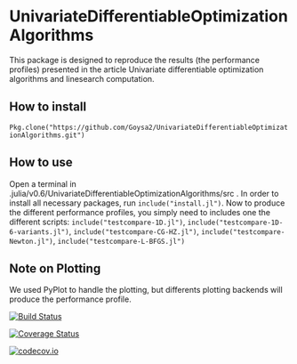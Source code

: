 # UnivariateDifferentiableOptimizationAlgorithms

This package is designed to reproduce the results (the performance profiles)
presented in the article Univariate differentiable optimization algorithms and
linesearch computation.

## How to install
`Pkg.clone("https://github.com/Goysa2/UnivariateDifferentiableOptimizationAlgorithms.git")`

## How to use
Open a terminal in .julia/v0.6/UnivariateDifferentiableOptimizationAlgorithms/src .
In order to install all necessary packages, run `include("install.jl")`.  Now to
produce the different performance profiles, you simply need to includes one the
different scripts: `include("testcompare-1D.jl")`,
`include("testcompare-1D-6-variants.jl")`, `include("testcompare-CG-HZ.jl")`,
`include("testcompare-Newton.jl")`, `include("testcompare-L-BFGS.jl")`


## Note on Plotting
We used PyPlot to handle the plotting, but differents plotting backends will
produce the performance profile.

[![Build Status](https://travis-ci.org/Goysa2/UnivariateDifferentiableOptimizationAlgorithms.jl.svg?branch=master)](https://travis-ci.org/Goysa2/UnivariateDifferentiableOptimizationAlgorithms.jl)

[![Coverage Status](https://coveralls.io/repos/Goysa2/UnivariateDifferentiableOptimizationAlgorithms.jl/badge.svg?branch=master&service=github)](https://coveralls.io/github/Goysa2/UnivariateDifferentiableOptimizationAlgorithms.jl?branch=master)

[![codecov.io](http://codecov.io/github/Goysa2/UnivariateDifferentiableOptimizationAlgorithms.jl/coverage.svg?branch=master)](http://codecov.io/github/Goysa2/UnivariateDifferentiableOptimizationAlgorithms.jl?branch=master)
